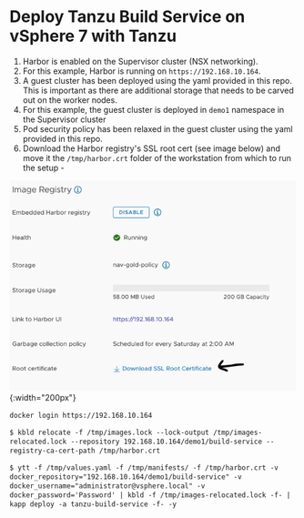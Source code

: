 # Deploy Tanzu Build Service on vSphere 7 with Tanzu

1. Harbor is enabled on the Supervisor cluster (NSX networking).
2. For this example, Harbor is running on `https://192.168.10.164`. 
3. A guest cluster has been deployed using the yaml provided in this repo. This is important as there are additional storage that needs to be carved out on the worker nodes. 
4. For this example, the guest cluster is deployed in `demo1` namespace in the Supervisor cluster 
5. Pod security policy has been relaxed in the guest cluster using the yaml provided in this repo. 
6. Download the Harbor registry's SSL root cert (see image below) and move it the `/tmp/harbor.crt` folder of the workstation from which to run the setup - 

![alt text](https://github.com/papivot/deploy-TBS-on-vSphere7/blob/main/harbor.png?raw=true){:width="200px"}

```shell
docker login https://192.168.10.164
```

```shell
$ kbld relocate -f /tmp/images.lock --lock-output /tmp/images-relocated.lock --repository 192.168.10.164/demo1/build-service --registry-ca-cert-path /tmp/harbor.crt
```

```shell
$ ytt -f /tmp/values.yaml -f /tmp/manifests/ -f /tmp/harbor.crt -v docker_repository="192.168.10.164/demo1/build-service" -v docker_username="administrator@vsphere.local" -v docker_password='Password' | kbld -f /tmp/images-relocated.lock -f- | kapp deploy -a tanzu-build-service -f- -y
```
